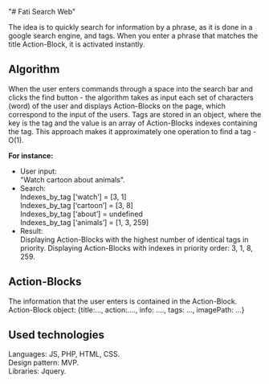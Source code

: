 "# Fati Search Web" 

<p>The idea is to quickly search for information by a phrase, as it is done in a google search engine, and tags. When you enter a phrase that matches the title Action-Block, it is activated instantly.</p>

<h2>Algorithm</h2>
<p>When the user enters commands through a space into the search bar and clicks the find button -
the algorithm takes as input each set of characters (word) of the user and displays Action-Blocks on the page, which correspond to the input of the users. Tags are stored in an object, where the key is the tag and the value is an array of Action-Blocks indexes containing the tag. This approach makes it approximately one operation to find a tag - O(1).

<b>For instance:</b>
<ul>
<li>User input:</li>
  "Watch cartoon about animals".
  <li>Search:</li>
  Indexes_by_tag [‘watch’] = [3, 1] <br>
  Indexes_by_tag [‘cartoon’] = [3, 8] <br>
  Indexes_by_tag [‘about’] = undefined <br>
  Indexes_by_tag [‘animals’] = [1, 3, 259] <br>
  <li>Result:</li>
  Displaying Action-Blocks with the highest number of identical tags in priority. Displaying Action-Blocks with indexes in priority order: 3, 1, 8, 259.
</ul>
<h2><b>Action-Blocks</b></h2>
The information that the user enters is contained in the Action-Block.
Action-Block object:
{title:…, action:…., info: ...., tags: ..., imagePath: ...}


<h2>Used technologies</h2>
Languages: JS, PHP, HTML, CSS. <br>
Design pattern: MVP. <br>
Libraries: Jquery. <br>

